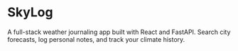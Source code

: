 # SkyLog
A full-stack weather journaling app built with React and FastAPI. Search city forecasts, log personal notes, and track your climate history.
